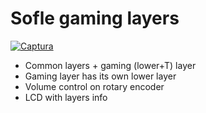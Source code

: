 # Sofle gaming layers
[![Captura](https://github.com/user-attachments/assets/73d62811-7ab9-467f-98c9-fe390c911ff5)](http://www.keyboard-layout-editor.com/#/gists/a24c6a186b3715eee6967d700ced5be1)

- Common layers + gaming (lower+T) layer
- Gaming layer has its own lower layer
- Volume control on rotary encoder
- LCD with layers info
